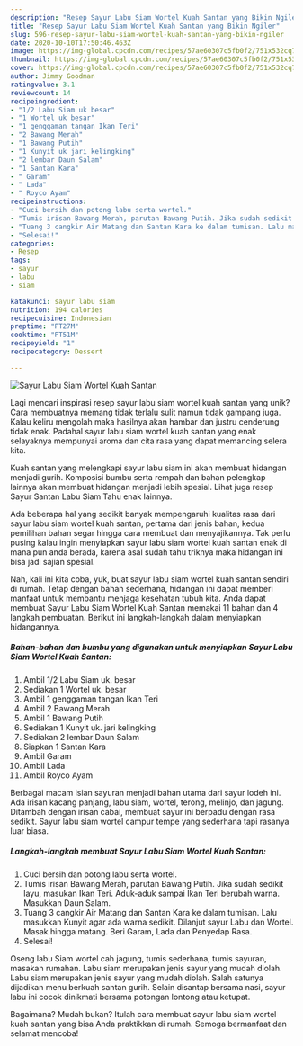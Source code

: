 ```yaml
---
description: "Resep Sayur Labu Siam Wortel Kuah Santan yang Bikin Ngiler"
title: "Resep Sayur Labu Siam Wortel Kuah Santan yang Bikin Ngiler"
slug: 596-resep-sayur-labu-siam-wortel-kuah-santan-yang-bikin-ngiler
date: 2020-10-10T17:50:46.463Z
image: https://img-global.cpcdn.com/recipes/57ae60307c5fb0f2/751x532cq70/sayur-labu-siam-wortel-kuah-santan-foto-resep-utama.jpg
thumbnail: https://img-global.cpcdn.com/recipes/57ae60307c5fb0f2/751x532cq70/sayur-labu-siam-wortel-kuah-santan-foto-resep-utama.jpg
cover: https://img-global.cpcdn.com/recipes/57ae60307c5fb0f2/751x532cq70/sayur-labu-siam-wortel-kuah-santan-foto-resep-utama.jpg
author: Jimmy Goodman
ratingvalue: 3.1
reviewcount: 14
recipeingredient:
- "1/2 Labu Siam uk besar"
- "1 Wortel uk besar"
- "1 genggaman tangan Ikan Teri"
- "2 Bawang Merah"
- "1 Bawang Putih"
- "1 Kunyit uk jari kelingking"
- "2 lembar Daun Salam"
- "1 Santan Kara"
- " Garam"
- " Lada"
- " Royco Ayam"
recipeinstructions:
- "Cuci bersih dan potong labu serta wortel."
- "Tumis irisan Bawang Merah, parutan Bawang Putih. Jika sudah sedikit layu, masukan Ikan Teri. Aduk-aduk sampai Ikan Teri berubah warna. Masukkan Daun Salam."
- "Tuang 3 cangkir Air Matang dan Santan Kara ke dalam tumisan. Lalu masukkan Kunyit agar ada warna sedikit. Dilanjut sayur Labu dan Wortel. Masak hingga matang. Beri Garam, Lada dan Penyedap Rasa."
- "Selesai!"
categories:
- Resep
tags:
- sayur
- labu
- siam

katakunci: sayur labu siam 
nutrition: 194 calories
recipecuisine: Indonesian
preptime: "PT27M"
cooktime: "PT51M"
recipeyield: "1"
recipecategory: Dessert

---
```



![Sayur Labu Siam Wortel Kuah Santan](https://img-global.cpcdn.com/recipes/57ae60307c5fb0f2/751x532cq70/sayur-labu-siam-wortel-kuah-santan-foto-resep-utama.jpg)

Lagi mencari inspirasi resep sayur labu siam wortel kuah santan yang unik? Cara membuatnya memang tidak terlalu sulit namun tidak gampang juga. Kalau keliru mengolah maka hasilnya akan hambar dan justru cenderung tidak enak. Padahal sayur labu siam wortel kuah santan yang enak selayaknya mempunyai aroma dan cita rasa yang dapat memancing selera kita.

Kuah santan yang melengkapi sayur labu siam ini akan membuat hidangan menjadi gurih. Komposisi bumbu serta rempah dan bahan pelengkap lainnya akan membuat hidangan menjadi lebih spesial. Lihat juga resep Sayur Santan Labu Siam Tahu enak lainnya.

Ada beberapa hal yang sedikit banyak mempengaruhi kualitas rasa dari sayur labu siam wortel kuah santan, pertama dari jenis bahan, kedua pemilihan bahan segar hingga cara membuat dan menyajikannya. Tak perlu pusing kalau ingin menyiapkan sayur labu siam wortel kuah santan enak di mana pun anda berada, karena asal sudah tahu triknya maka hidangan ini bisa jadi sajian spesial.


Nah, kali ini kita coba, yuk, buat sayur labu siam wortel kuah santan sendiri di rumah. Tetap dengan bahan sederhana, hidangan ini dapat memberi manfaat untuk membantu menjaga kesehatan tubuh kita. Anda dapat membuat Sayur Labu Siam Wortel Kuah Santan memakai 11 bahan dan 4 langkah pembuatan. Berikut ini langkah-langkah dalam menyiapkan hidangannya.

<!--inarticleads1-->

##### Bahan-bahan dan bumbu yang digunakan untuk menyiapkan Sayur Labu Siam Wortel Kuah Santan:

1. Ambil 1/2 Labu Siam uk. besar
1. Sediakan 1 Wortel uk. besar
1. Ambil 1 genggaman tangan Ikan Teri
1. Ambil 2 Bawang Merah
1. Ambil 1 Bawang Putih
1. Sediakan 1 Kunyit uk. jari kelingking
1. Sediakan 2 lembar Daun Salam
1. Siapkan 1 Santan Kara
1. Ambil  Garam
1. Ambil  Lada
1. Ambil  Royco Ayam


Berbagai macam isian sayuran menjadi bahan utama dari sayur lodeh ini. Ada irisan kacang panjang, labu siam, wortel, terong, melinjo, dan jagung. Ditambah dengan irisan cabai, membuat sayur ini berpadu dengan rasa sedikit. Sayur labu siam wortel campur tempe yang sederhana tapi rasanya luar biasa. 

<!--inarticleads2-->

##### Langkah-langkah membuat Sayur Labu Siam Wortel Kuah Santan:

1. Cuci bersih dan potong labu serta wortel.
1. Tumis irisan Bawang Merah, parutan Bawang Putih. Jika sudah sedikit layu, masukan Ikan Teri. Aduk-aduk sampai Ikan Teri berubah warna. Masukkan Daun Salam.
1. Tuang 3 cangkir Air Matang dan Santan Kara ke dalam tumisan. Lalu masukkan Kunyit agar ada warna sedikit. Dilanjut sayur Labu dan Wortel. Masak hingga matang. Beri Garam, Lada dan Penyedap Rasa.
1. Selesai!


Oseng labu Siam wortel cah jagung, tumis sederhana, tumis sayuran, masakan rumahan. Labu siam merupakan jenis sayur yang mudah diolah. Labu siam merupakan jenis sayur yang mudah diolah. Salah satunya dijadikan menu berkuah santan gurih. Selain disantap bersama nasi, sayur labu ini cocok dinikmati bersama potongan lontong atau ketupat. 

Bagaimana? Mudah bukan? Itulah cara membuat sayur labu siam wortel kuah santan yang bisa Anda praktikkan di rumah. Semoga bermanfaat dan selamat mencoba!
